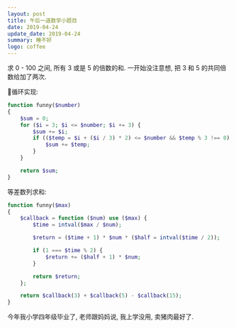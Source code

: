 ```yaml
---
layout: post
title: 午后一道数学小题目
date: 2019-04-24
update_date: 2019-04-24
summary: 睡不好
logo: coffee
---
```


求 0 - 100 之间, 所有 3 或是 5 的倍数的和. 一开始没注意想, 把 3 和 5 的共同倍数给加了两次.

循环实现:

```php
function funny($number)
{
    $sum = 0;
    for ($i = 3; $i <= $number; $i += 3) {
        $sum += $i;
        if (($temp = $i + ($i / 3) * 2) <= $number && $temp % 3 !== 0) {
            $sum += $temp;
        }
    }

    return $sum;
}
```

等差数列求和:

```php
function funny($max)
{
    $callback = function ($num) use ($max) {
        $time = intval($max / $num);

        $return = ($time + 1) * $num * ($half = intval($time / 2));

        if (1 === $time % 2) {
            $return += ($half + 1) * $num;
        }

        return $return;
    };

    return $callback(3) + $callback(5) - $callback(15);
}
```

今年我小学四年级毕业了, 老师跟妈妈说, 我上学没用, 卖猪肉最好了.
